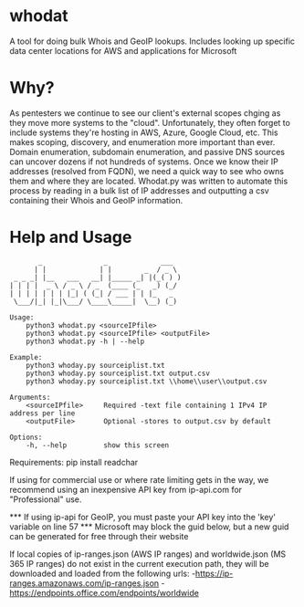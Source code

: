 # whodat
A tool for doing bulk Whois and GeoIP lookups.
Includes looking up specific data center locations for AWS and applications for Microsoft

# Why?
As pentesters we continue to see our client's external scopes chging as they move more systems to the "cloud". Unfortunately, they
often forget to include systems they're hosting in AWS, Azure, Google Cloud, etc.  This makes scoping, discovery, and enumeration
more important than ever. Domain enumeration, subdomain enumeration, and passive DNS sources can uncover dozens if not hundreds of
systems. Once we know their IP addresses (resolved from FQDN), we need a quick way to see who owns them and where they are located. 
Whodat.py was written to automate this process by reading in a bulk list of IP addresses and outputting a csv containing their Whois and 
GeoIP information.

# Help and Usage
           _               _             ___  
          | |             | |        _  / _ \ 
     _ _ _| |__   ___   __| |_____ _| |(_( ) )
    | | | |  _ \ / _ \ / _  (____ (_   _) (_/ 
    | | | | | | | |_| ( (_| / ___ | | |_   _  
     \___/|_| |_|\___/ \____\_____|  \__) (_) 
    
    Usage:
        python3 whodat.py <sourceIPfile>
        python3 whodat.py <sourceIPfile> <outputFile>
        python3 whodat.py -h | --help
    
    Example:
        python3 whoday.py sourceiplist.txt
        python3 whoday.py sourceiplist.txt output.csv
        python3 whoday.py sourceiplist.txt \\home\\user\\output.csv
    
    Arguments:
        <sourceIPfile>     Required -text file containing 1 IPv4 IP address per line
        <outputFile>       Optional -stores to output.csv by default
    
    Options:
        -h, --help         show this screen
        

Requirements:
     pip install readchar

If using for commercial use or where rate limiting gets in the way, we recommend using
an inexpensive API key from ip-api.com for "Professional" use.

*** If using ip-api for GeoIP, you must paste your API key into the 'key' variable on line 57
*** Microsoft may block the guid below, but a new guid can be generated for free through their website

If local copies of ip-ranges.json (AWS IP ranges) and worldwide.json (MS 365 IP ranges)
do not exist in the current execution path, they will be downloaded and loaded from the 
following urls:
  -https://ip-ranges.amazonaws.com/ip-ranges.json
  -https://endpoints.office.com/endpoints/worldwide
